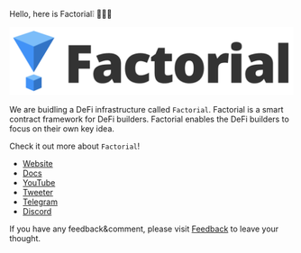 Hello, here is Factorial❕ 👋👋👋

![](factorial_logo.png)

We are buidling a DeFi infrastructure called `Factorial`.
Factorial is a smart contract framework for DeFi builders.
Factorial enables the DeFi builders to focus on their own key idea.

Check it out more about `Factorial`!

- [Website](https://factorial-1.gitbook.io/factorial) 
- [Docs](https://factorial-1.gitbook.io/factorial)
- [YouTube](https://www.youtube.com/channel/UC8s9PaQbGHehm5dtU_sOJdQ)
- [Tweeter](https://twitter.com/FactorialFi)
- [Telegram](https://t.me/factorialfi)
- [Discord](https://discord.gg/zggTQdDtZM)

If you have any feedback&comment, please visit [Feedback](https://airtable.com/shrI1qTxflZLGLmMK) to leave your thought.
